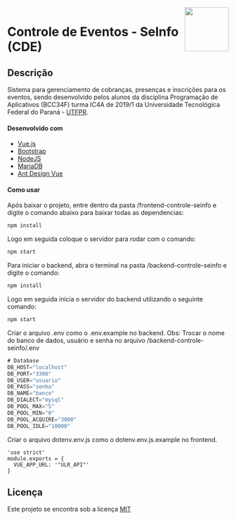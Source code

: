 <img src="https://github.com/utfpr/seinfo/blob/master/frontend-controle-seinfo/src/assets/utfpr.jpg" align="right" height="100"/>

# Controle de Eventos - SeInfo (CDE)


## Descrição
Sistema para gerenciamento de cobranças, presenças e inscrições para os eventos, sendo desenvolvido pelos alunos da disciplina Programação de Aplicativos (BCC34F) turma IC4A de 2019/1 da Universidade Tecnológica Federal do Paraná - [UTFPR](http://portal.utfpr.edu.br).

#### Desenvolvido com
- [Vue.js](https://vuejs.org/)
- [Bootstrap](https://getbootstrap.com/)
- [NodeJS](https://nodejs.org)
- [MariaDB](https://mariadb.org)
- [Ant Design Vue](https://vue.ant.design/docs/vue/introduce/)


#### Como usar
Após baixar o projeto, entre dentro da pasta /frontend-controle-seinfo e digite o comando abaixo para baixar todas as dependencias:
```bash
npm install
```
Logo em seguida coloque o servidor para rodar com o comando:
```bash
npm start
```
Para iniciar o backend, abra o terminal na pasta /backend-controle-seinfo e digite o comando: 
```bash
npm install
```
Logo em seguida inicia o servidor do backend utilizando o seguinte comando:
```bash
npm start
```
Criar o arquivo .env como o .env.example no backend.
Obs: Trocar o nome do banco de dados, usuário e senha no arquivo /backend-controle-seinfo/.env
```javascript
# Database
DB_HOST="localhost"
DB_PORT="3306"
DB_USER="usuario"
DB_PASS="senha"
DB_NAME="banco"
DB_DIALECT="mysql"
DB_POOL_MAX="5"
DB_POOL_MIN="0"
DB_POOL_ACQUIRE="3000"
DB_POOL_IDLE="10000"

```
Criar o arquivo dotenv.env.js como o dotenv.env.js.example no frontend.
~~~
'use strict'
module.exports = {
  VUE_APP_URL: '"ULR_API"'
}
~~~
## Licença
Este projeto se encontra sob a licença [MIT](http://opensource.org/licenses/MIT)
